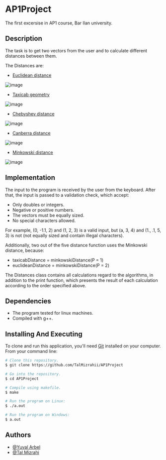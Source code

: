 # AP1Project

The first excersise in AP1 course, Bar Ilan university.

## Description

The task is to get two vectors from the user and to calculate different distances between them.

The Distances are:

* [Euclidean distance](https://en.wikipedia.org/wiki/Euclidean_distance)

![image](https://user-images.githubusercontent.com/103560553/202403137-049e516b-ac15-4e21-abbc-bf4f465a83bf.png)


* [Taxicab geometry](https://en.wikipedia.org/wiki/Taxicab_geometry)

![image](https://user-images.githubusercontent.com/103560553/202403477-4c2885df-8eee-4721-897b-dee4e95c4ed0.png)


* [Chebyshev distance](https://en.wikipedia.org/wiki/Chebyshev_distance)

![image](https://user-images.githubusercontent.com/103560553/202403736-3438755a-f128-46a9-8f55-4b1cf69a215f.png)


* [Canberra distance](https://en.wikipedia.org/wiki/Canberra_distance)

![image](https://user-images.githubusercontent.com/103560553/202403909-432f6285-c7cb-4a78-b9e7-a0b6b837c455.png)


* [Minkowski distance](https://en.wikipedia.org/wiki/Minkowski_distance)

![image](https://user-images.githubusercontent.com/103560553/202404050-595c6cba-1b98-42ba-868c-c2c28586d6e4.png)

## Implementation
The input to the program is received by the user from the keyboard. After that, the input is passed to a validation check, which accept:

* Only doubles or integers.
* Negative or positive numbers.
* The vectors must be equally sized.
* No special characters allowed.

For example, (0, -1.1, 2) and (1, 2, 3) is a valid input, but (a, 3, 4) and (1., .1, 5, 3) is not (not equally sized and contain illegal characters).

Additionally, two out of the five distance function uses the Minkowski distance, because:
* taxicabDistance = minkowskiDistance(P = 1)
* euclideanDistance = minkowskiDistance(P = 2)

The Distances class contains all calculations regard to the algorithms, in addition to the print function, which presents the result of each calculation according to the order specified above.

## Dependencies

* The program tested for linux machines.
* Compiled with g++.

## Installing And Executing

To clone and run this application, you'll need [Git](https://git-scm.com) installed on your computer. From your command line:

```bash
# Clone this repository.
$ git clone https://github.com/TalMizrahii/AP1Project

# Go into the repository.
$ cd AP1Project

# Compile using makefile.
$ make

# Run the program on Linux:
$ ./a.out

# Run the program on Windows:
$ a.out

```

## Authors
* [@Yuval Arbel](https://github.com/YuvalArbel1)
* [@Tal Mizrahi](https://github.com/TalMizrahii)


